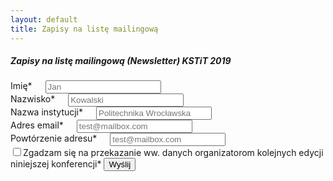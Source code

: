 ```yaml
---
layout: default
title: Zapisy na listę mailingową
---
```


##### Zapisy na listę mailingową (Newsletter) KSTiT 2019

<form>
<div class="row">
  <div class="six columns">
    <label for="firstName">Imię<span class='red'>*</span></label>
    <input class="u-full-width" type="text" placeholder="Jan" id="firstName">
  </div>
  <div class="six columns">
    <label for="lastName">Nazwisko<span class='red'>*</span></label>
    <input class="u-full-width" type="text" placeholder="Kowalski" id="lastName">
  </div>
</div>

<div class="row">
  <div class="twelve columns">
    <label for="institution">Nazwa instytucji<span class='red'>*</span></label>
    <input class="u-full-width" type="text" placeholder="Politechnika Wrocławska" id="institution">
  </div>
</div>
  <div class="row">
    <div class="six columns">
      <label for="exampleEmailInput">Adres email<span class='red'>*</span></label>
      <input class="u-full-width" type="email" placeholder="test@mailbox.com" id="exampleEmailInput">
    </div>
    <div class="six columns">
      <label for="exampleEmailInput">Powtórzenie adresu<span class='red'>*</span></label>
      <input class="u-full-width" type="email" placeholder="test@mailbox.com" id="exampleEmailInput">
    </div>
  </div>
  <label class="example-send-yourself-copy twelve columns">
    <input type="checkbox"><span class="label-body">Zgadzam się na przekazanie ww. danych organizatorom kolejnych edycji niniejszej konferencji<span class='red'>*</span></span>
  </label>
  <input class="button-primary twelve columns" type="submit" value="Wyślij">
</form>
